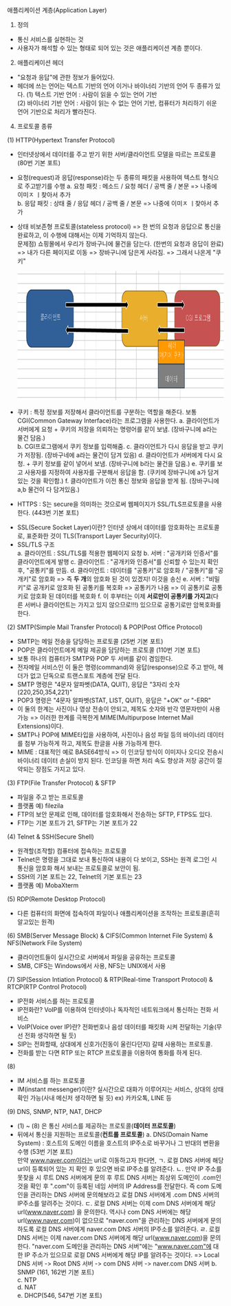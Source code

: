 애플리케이션 계층(Application Layer)

1. 정의

- 통신 서비스를 실현하는 것
- 사용자가 해석할 수 있는 형태로 되어 있는 것은 애플리케이션 계층 뿐이다.

2. 애플리케이션 헤더

- "요청과 응답"에 관한 정보가 들어있다.
- 헤더에 쓰는 언어는 텍스트 기반의 언어 이거나 바이너리 기반의 언어 두 종류가 있다.
  (1) 텍스트 기반 언어 : 사람이 읽을 수 있는 언어 기반  
  (2) 바이너리 기반 언어 : 사람이 읽는 수 없는 언어 기반, 컴퓨터가 처리하기 쉬운 언어 기반으로 처리가 빨라진다.

4. 프로토콜 종류

(1) HTTP(Hypertext Transfer Protocol)

- 인터넷상에서 데이터를 주고 받기 위한 서버/클라이언트 모델을 따르는 프로토콜 (80번 기본 포트)
- 요청(request)과 응답(response)라는 두 종류의 패킷을 사용하여 텍스트 형식으로 주고받기를 수행
  a. 요청 패킷 : 메소드 / 요청 헤더 / 공백 줄 / 본문 => 나중에 이미ㅈ ㅣ찾아서 추가  
  b. 응답 패킷 : 상태 줄 / 응답 헤더 / 공백 줄 / 본문 => 나중에 이미ㅈ ㅣ찾아서 추가
- 상태 비보존형 프로토콜(stateless protocol) => 한 번의 요청과 응답으로 통신을 완료하고, 이 수행에 대해서는 이제 기억하지 않는다.  
  문제점) 쇼핑몰에서 우리가 장바구니에 물건을 담는다. (한번의 요청과 응답이 완료) => 내가 다른 페이지로 이동 => 장바구니에 담은게 사라짐. => 그래서 나온게 "쿠키"

  <p align="center">
    <img src="https://github.com/goodlucky1215/CS_Study/blob/main/%EB%84%A4%ED%8A%B8%EC%9B%8C%ED%81%AC/tcp_ip%EA%B3%84%EC%B8%B5(5%EA%B3%84%EC%B8%B5)/%EC%82%AC%EC%A7%84/5.%EC%95%A0%ED%94%8C%EB%A6%AC%EC%BC%80%EC%9D%B4%EC%85%98/%EC%BF%A0%ED%82%A4.png"
      width="700"
      height="300" />

- 쿠키 : 특정 정보를 저장해서 클라이언트를 구분하는 역할을 해준다. 보통 CGI(Common Gateway Interface)라는 프로그램을 사용한다.
  a. 클라이언트가 서버에게 요청 + 쿠키의 저장을 의뢰하는 명령어를 같이 보냄. (장바구니에 a라는 물건 담음.)  
  b. CGI프로그램에서 쿠키 정보를 입력해줌.
  c. 클라이언트가 다시 응답을 받고 쿠키가 저장됨. (장바구네에 a라는 물건이 담겨 있음)
  d. 클라이언트가 서버에게 다시 요청. + 쿠키 정보를 같이 넣어서 보냄. (장바구니에 b라는 물건을 담음.)
  e. 쿠키를 보고 사용자를 지정하여 사용자를 구분해서 응답을 함. (쿠키에 장바구니에 a가 담겨있는 것을 확인함.)
  f. 클라이언트가 이전 통신 정보와 응답을 받게 됨. (장바구니에 a,b 물건이 다 담겨있음.)

- HTTPS : S는 secure을 의미하는 것으로써 웹페이지가 SSL/TLS프로토콜을 사용한다. (443번 기본 포트)

* SSL(Secure Socket Layer)이란? 인터넷 상에서 데이터를 암호화하는 프로토콜로, 표준화한 것이 TLS(Transport Layer Security)이다.
* SSL/TLS 구조  
  a. 클라이언트 : SSL/TLS를 적용한 웹페이지 요청
  b. 서버 : "공개키와 인증서"를 클라이언트에게 발행
  c. 클라이언트 : "공개키와 인증서"를 신뢰할 수 있는지 확인 후, "공통키"를 만듬.
  d. 클라이언트 : 데이터를 "공통키"로 암호화 / "공통키"를 "공개키"로 암호화 => 즉 **두 개**의 암호화 된 것이 있겠지! 이것을 송신
  e. 서버 : "비밀키"로 공개키로 암호화 된 공통키를 복호화 => 공통키가 나옴 => 이 공통키로 공통키로 암호화 된 데이터를 복호화
  f. 이 후부터는 이제 **서로만이 공통키를 가지고**(다른 서버나 클라이언트는 가지고 있지 않으므로!!!) 있으므로 공통기로만 암복호화를 한다.

(2) SMTP(Simple Mail Transfer Protocol) & POP(Post Office Protocol)

- SMTP는 메일 전송을 담당하는 프로토콜 (25번 기본 포트)
- POP은 클라이언트에게 메일 제공을 담당하는 프로토콜 (110번 기본 포트)
- 보통 하나의 컴퓨터가 SMTP와 POP 두 서버를 같이 겸임한다.
- 전자메일 서비스인 이 둘은 명령(command)와 응답(response)으로 주고 받아, 헤더가 없고 단독으로 트랜스포트 계층에 전달 된다.
- SMTP 명령은 "4문자 알파벳(DATA, QUIT), 응답은 "3자리 숫자(220,250,354,221)"
- POP3 명령은 "4문자 알파벳(STAT, LIST, QUIT), 응답은 "+OK" or "-ERR"
- 이 둘의 한계는 사진이나 영상 전송이 안되고, 제목도 숫자와 반각 영문자만이 사용 가능 => 이러한 한계를 극복한게 MIME(Multipurpose Internet Mail Extensions)이다.
- SMTP나 POP에 MIME타입을 사용하여, 사진이나 음성 파일 등의 바이너리 데이터를 첨부 가능하게 하고, 제목도 한글을 사용 가능하게 한다.
- MIME : 대표적인 예로 BASE64방식 => 이 인코딩 방식이 이미지나 오디오 전송시 바이너리 데이터 손실이 방지 된다. 인코딩을 하면 처리 속도 향상과 저장 공간이 절약되는 장점도 가지고 있다.

(3) FTP(File Transfer Protocol) & SFTP

- 파일을 주고 받는 프로토콜
- 플랫폼 예) filezila
- FTP의 보안 문제로 인해, 데이터를 암호화해서 전송하는 SFTP, FTPS도 있다.
- FTP는 기본 포트가 21, SFTP는 기본 포트가 22

(4) Telnet & SSH(Secure Shell)

- 원격할(조작할) 컴퓨터에 접속하는 프로토콜
- Telnet은 명령을 그대로 보내 통신하여 내용이 다 보이고, SSH는 원격 로그인 시 통신을 암호화 해서 보내는 프로토콜로 보안이 됨.
- SSH의 기본 포트는 22, Telnet의 기본 포트는 23
- 플랫폼 예) MobaXterm

(5) RDP(Remote Desktop Protocol)

- 다른 컴퓨터의 화면에 접속하여 파일이나 애플리케이션을 조작하는 프로토콜(흔히 알고있는 원격)

(6) SMB(Server Message Block) & CIFS(Common Internet File System) & NFS(Network File System)

- 클라이언트들이 실시간으로 서버에서 파일을 공유하는 프로토콜
- SMB, CIFS는 Windows에서 사용, NFS는 UNIX에서 사용

(7) SIP(Session Intiation Protocol) & RTP(Real-time Transport Protocol) & RTCP(RTP Control Protocol)

- IP전화 서비스를 하는 프로토콜
- IP전화란? VoIP를 이용하여 인터넷이나 독자적인 네트워크에서 통신하는 전화 서비스
- VoIP(Voice over IP)란? 전화번호나 음성 데이터를 패킷화 시켜 전달하는 기술(무선 전화 생각하면 될 듯)
- SIP는 전화할때, 상대에게 신호가(진동이 울린다던지) 갈때 사용하는 프로토콜.
- 전화를 받는 다면 RTP 또는 RTCP 프로토콜을 이용하여 통화를 하게 된다.

(8)

- IM 서비스를 하는 프로토콜
- IM(instant messenger)이란? 실시간으로 대화가 이루어지는 서비스, 상대의 상태 확인 가능(사내 메신저 생각하면 될 듯) ex) 카카오톡, LINE 등

(9) DNS, SNMP, NTP, NAT, DHCP

- (1) ~ (8) 은 통신 서비스를 제공하는 프로토콜(**데이터 프로토콜**)
- 뒤에서 통신을 지원하는 프로토콜(**컨트롤 프로토콜**)
  a. DNS(Domain Name System) : 호스트의 도메인 이름을 호스트의 IP주소로 바꾸거나 그 반대의 변환을 수행 (53번 기본 포트)  
  만약 www.naver.com이라는 url로 이동하고자 한다면,
  ㄱ. 로컬 DNS 서버에 해당 url이 등록되어 있는 지 확인 후 있으면 바로 IP주소를 알려준다.
  ㄴ. 만약 IP 주소를 못찾을 시 루트 DNS 서버에게 문의 후 루트 DNS 서버는 최상위 도메인이 .com인 것을 확인 후 ".com"이 등록된 네임 서버의 IP Address를 전달한다. 즉 com 도메인을 관리하는 DNS 서버에 문의해보라고 로컬 DNS 서버에게 .com DNS 서버의 IP주소를 알려주는 것이다.
  ㄷ. 로컬 DNS 서버는 이제 com DNS 서버에게 해당 url(www.naver.com) 을 문의한다. 역시나 com DNS 서버에는 해당 url(www.naver.com)이 없으므로 "naver.com"을 관리하는 DNS 서버에게 문의하도록 로컬 DNS 서버에게 naver.com DNS 서버의 IP주소를 알려준다.
  ㄹ. 로컬 DNS 서버는 이제 naver.com DNS 서버에게 해당 url(www.naver.com)을 문의한다. "naver.com 도메인을 관리하는 DNS 서버"에는 "www.naver.com"에 대한 IP 주소가 있으므로 로컬 DNS 서버에게 해당 IP를 알려주는 것이다.
  => Local DNS 서버 -> Root DNS 서버 -> com DNS 서버 -> naver.com DNS 서버
  b. SNMP (161, 162번 기본 포트)  
  c. NTP  
  d. NAT  
  e. DHCP(546, 547번 기본 포트)
